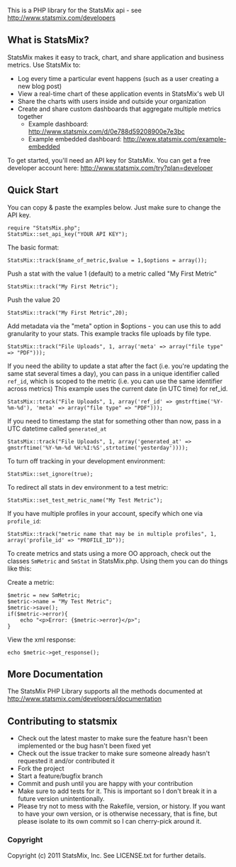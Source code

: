 This is a PHP library for the StatsMix api - see http://www.statsmix.com/developers

## What is StatsMix?

StatsMix makes it easy to track, chart, and share application and business metrics. Use StatsMix to:

* Log every time a particular event happens (such as a user creating a new blog post)
* View a real-time chart of these application events in StatsMix's web UI
* Share the charts with users inside and outside your organization
* Create and share custom dashboards that aggregate multiple metrics together
    * Example dashboard: http://www.statsmix.com/d/0e788d59208900e7e3bc
    * Example embedded dashboard: http://www.statsmix.com/example-embedded

To get started, you'll need an API key for StatsMix. You can get a free developer account here: http://www.statsmix.com/try?plan=developer

## Quick Start

You can copy & paste the examples below. Just make sure to change the API key.

	require "StatsMix.php";
	StatsMix::set_api_key("YOUR API KEY");

The basic format:

	StatsMix::track($name_of_metric,$value = 1,$options = array());

Push a stat with the value 1 (default) to a metric called "My First Metric"

	StatsMix::track("My First Metric");

Push the value 20

	StatsMix::track("My First Metric",20);

Add metadata via the "meta" option in $options - you can use this to add granularity to your stats. This example tracks file uploads by file type.

	StatsMix::track("File Uploads", 1, array('meta' => array("file type" => "PDF")));

If you need the ability to update a stat after the fact (i.e. you're updating the same stat several times a day),  you can pass in a unique identifier called `ref_id`, which is scoped to the metric (i.e. you can use the same identifier across metrics) This example uses the current date (in UTC time) for ref_id.

	StatsMix::track("File Uploads", 1, array('ref_id' => gmstrftime('%Y-%m-%d'), 'meta' => array("file type" => "PDF")));

If you need to timestamp the stat for something other than now, pass in a UTC datetime called `generated_at`

	StatsMix::track("File Uploads", 1, array('generated_at' => gmstrftime('%Y-%m-%d %H:%I:%S',strtotime('yesterday'))));

To turn off tracking in your development environment:

	StatsMix::set_ignore(true);

To redirect all stats in dev environment to a test metric:

	StatsMix::set_test_metric_name("My Test Metric");

If you have multiple profiles in your account, specify which one via `profile_id`:

	StatsMix::track("metric name that may be in multiple profiles", 1, array('profile_id' => "PROFILE_ID"));


To create metrics and stats using a more OO approach, check out the classes `SmMetric` and `SmStat` in StatsMix.php. Using them you can do things like this:

Create a metric:

	$metric = new SmMetric;
	$metric->name = "My Test Metric";
	$metric->save();
	if($metric->error){
		echo "<p>Error: {$metric->error}</p>";
	}

View the xml response:

	echo $metric->get_response();

## More Documentation

The StatsMix PHP Library supports all the methods documented at http://www.statsmix.com/developers/documentation



## Contributing to statsmix
 
* Check out the latest master to make sure the feature hasn't been implemented or the bug hasn't been fixed yet
* Check out the issue tracker to make sure someone already hasn't requested it and/or contributed it
* Fork the project
* Start a feature/bugfix branch
* Commit and push until you are happy with your contribution
* Make sure to add tests for it. This is important so I don't break it in a future version unintentionally.
* Please try not to mess with the Rakefile, version, or history. If you want to have your own version, or is otherwise necessary, that is fine, but please isolate to its own commit so I can cherry-pick around it.


### Copyright

Copyright (c) 2011 StatsMix, Inc. See LICENSE.txt for further details.
